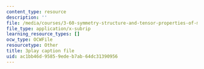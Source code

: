 ```yaml
---
content_type: resource
description: ''
file: /media/courses/3-60-symmetry-structure-and-tensor-properties-of-materials-fall-2005/ac1bb46d95859edeb7ab64dc31390956_GvtsFAxn-H8.srt
file_type: application/x-subrip
learning_resource_types: []
ocw_type: OCWFile
resourcetype: Other
title: 3play caption file
uid: ac1bb46d-9585-9ede-b7ab-64dc31390956
---
```

